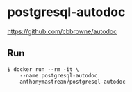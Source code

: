 # postgresql-autodoc

https://github.com/cbbrowne/autodoc

## Run

```
$ docker run --rm -it \
    --name postgresql-autodoc
    anthonymastrean/postgresql-autodoc
```
